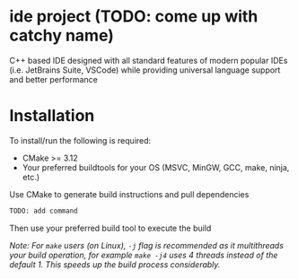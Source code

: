 # ide project (TODO: come up with catchy name)
C++ based IDE designed with all standard features of modern popular IDEs (i.e. JetBrains Suite, VSCode) while providing
universal language support and better performance

# Installation
To install/run the following is required:
 - CMake >= 3.12
 - Your preferred buildtools for your OS (MSVC, MinGW, GCC, make, ninja, etc.)

Use CMake to generate build instructions and pull dependencies

```bash
TODO: add command
```

Then use your preferred build tool to execute the build

*Note: For `make` users (on Linux), `-j` flag is recommended as it multithreads your build operation, for example
`make -j4` uses 4 threads instead of the default 1. This speeds up the build process considerably.*
